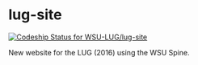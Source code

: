 # lug-site
[ ![Codeship Status for WSU-LUG/lug-site](https://codeship.com/projects/ab4cdef0-512c-0134-8377-22eab21d86db/status?branch=master)](https://codeship.com/projects/171214)

New website for the LUG (2016) using the WSU Spine. 
